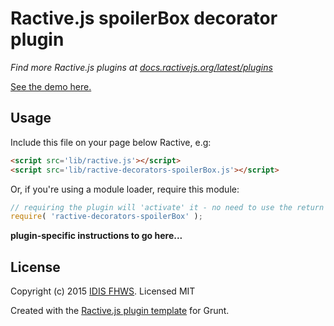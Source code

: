 # Ractive.js spoilerBox decorator plugin

*Find more Ractive.js plugins at [docs.ractivejs.org/latest/plugins](http://docs.ractivejs.org/latest/plugins)*

[See the demo here.](http://idis-fhws.github.io/ractive-decorators-spoilerBox/)

## Usage

Include this file on your page below Ractive, e.g:

```html
<script src='lib/ractive.js'></script>
<script src='lib/ractive-decorators-spoilerBox.js'></script>
```

Or, if you're using a module loader, require this module:

```js
// requiring the plugin will 'activate' it - no need to use the return value
require( 'ractive-decorators-spoilerBox' );
```

**plugin-specific instructions to go here...**



## License

Copyright (c) 2015 [IDIS FHWS](http://idis.fhws.de). Licensed MIT

Created with the [Ractive.js plugin template](https://github.com/ractivejs/plugin-template) for Grunt.
